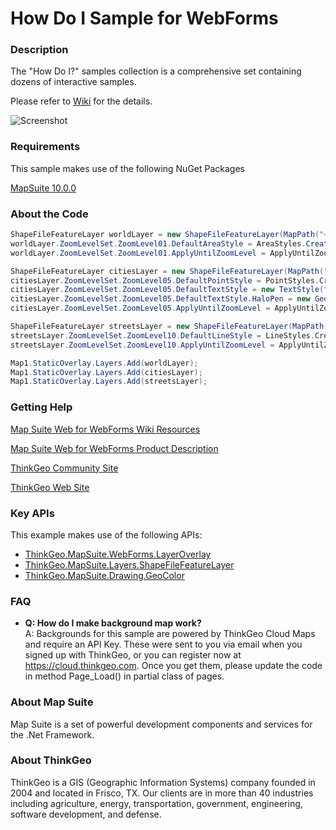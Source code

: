 # How Do I Sample for WebForms

### Description

The "How Do I?" samples collection is a comprehensive set containing dozens of interactive samples.

Please refer to [Wiki](http://wiki.thinkgeo.com/wiki/map_suite_web_for_webforms) for the details.

![Screenshot](https://github.com/ThinkGeo/HowDoISample-ForWebForms/blob/master/Screenshot.gif)

### Requirements

This sample makes use of the following NuGet Packages

[MapSuite 10.0.0](https://www.nuget.org/packages?q=ThinkGeo)

### About the Code
```csharp
ShapeFileFeatureLayer worldLayer = new ShapeFileFeatureLayer(MapPath("~/SampleData/world/cntry02.shp"));
worldLayer.ZoomLevelSet.ZoomLevel01.DefaultAreaStyle = AreaStyles.CreateSimpleAreaStyle(GeoColor.FromArgb(255, 243, 239, 228), GeoColor.FromArgb(255, 218, 193, 163), 1);
worldLayer.ZoomLevelSet.ZoomLevel01.ApplyUntilZoomLevel = ApplyUntilZoomLevel.Level20;

ShapeFileFeatureLayer citiesLayer = new ShapeFileFeatureLayer(MapPath("~/SampleData/USA/cities_a.shp"));
citiesLayer.ZoomLevelSet.ZoomLevel05.DefaultPointStyle = PointStyles.CreateCompoundCircleStyle(GeoColor.StandardColors.White, 6F, GeoColor.StandardColors.Black, 1F, GeoColor.StandardColors.Black, 3F);
citiesLayer.ZoomLevelSet.ZoomLevel05.DefaultTextStyle = new TextStyle("AREANAME", new GeoFont("Verdana", 9), new GeoSolidBrush(GeoColor.StandardColors.Black));
citiesLayer.ZoomLevelSet.ZoomLevel05.DefaultTextStyle.HaloPen = new GeoPen(GeoColor.StandardColors.White, 2);
citiesLayer.ZoomLevelSet.ZoomLevel05.ApplyUntilZoomLevel = ApplyUntilZoomLevel.Level20;

ShapeFileFeatureLayer streetsLayer = new ShapeFileFeatureLayer(MapPath("~/SampleData/USA/Austin/austinstreets.shp"));
streetsLayer.ZoomLevelSet.ZoomLevel10.DefaultLineStyle = LineStyles.CreateSimpleLineStyle(GeoColor.StandardColors.White, 3F, GeoColor.StandardColors.DarkGray, 5F, true);
streetsLayer.ZoomLevelSet.ZoomLevel10.ApplyUntilZoomLevel = ApplyUntilZoomLevel.Level20;

Map1.StaticOverlay.Layers.Add(worldLayer);
Map1.StaticOverlay.Layers.Add(citiesLayer);
Map1.StaticOverlay.Layers.Add(streetsLayer);
```
### Getting Help

[Map Suite Web for WebForms Wiki Resources](http://wiki.thinkgeo.com/wiki/map_suite_web_for_webforms)

[Map Suite Web for WebForms Product Description](https://thinkgeo.com/ui-controls#web-platforms)

[ThinkGeo Community Site](http://community.thinkgeo.com/)

[ThinkGeo Web Site](http://www.thinkgeo.com)

### Key APIs

This example makes use of the following APIs:

- [ThinkGeo.MapSuite.WebForms.LayerOverlay](http://wiki.thinkgeo.com/wiki/api/thinkgeo.mapsuite.webforms.layeroverlay)
- [ThinkGeo.MapSuite.Layers.ShapeFileFeatureLayer](http://wiki.thinkgeo.com/wiki/api/thinkgeo.mapsuite.layers.shapefilefeaturelayer)
- [ThinkGeo.MapSuite.Drawing.GeoColor](http://wiki.thinkgeo.com/wiki/api/thinkgeo.mapsuite.drawing.geocolor)

### FAQ
- __Q: How do I make background map work?__  
A: Backgrounds for this sample are powered by ThinkGeo Cloud Maps and require an API Key. These were sent to you via email when you signed up with ThinkGeo, or you can register now at https://cloud.thinkgeo.com. Once you get them, please update the code in method Page_Load() in partial class of pages.  

### About Map Suite

Map Suite is a set of powerful development components and services for the .Net Framework.

### About ThinkGeo

ThinkGeo is a GIS (Geographic Information Systems) company founded in 2004 and located in Frisco, TX. Our clients are in more than 40 industries including agriculture, energy, transportation, government, engineering, software development, and defense.
